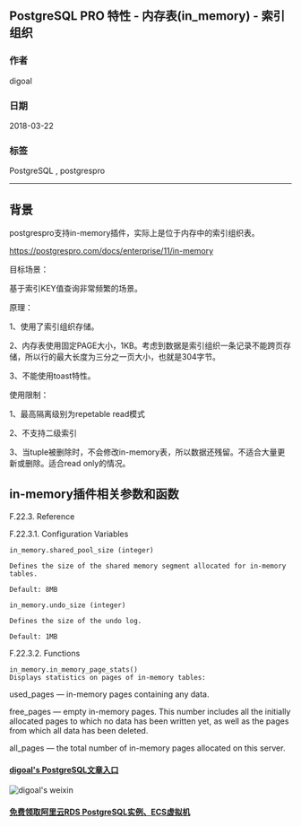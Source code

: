## PostgreSQL PRO 特性 - 内存表(in_memory) - 索引组织   
    
### 作者    
digoal    
    
### 日期    
2018-03-22    
    
### 标签    
PostgreSQL , postgrespro    
    
----    
    
## 背景    
postgrespro支持in-memory插件，实际上是位于内存中的索引组织表。  
  
https://postgrespro.com/docs/enterprise/11/in-memory  
  
目标场景：  
  
基于索引KEY值查询非常频繁的场景。  
  
原理：  
  
1、使用了索引组织存储。  
  
2、内存表使用固定PAGE大小，1KB。考虑到数据是索引组织一条记录不能跨页存储，所以行的最大长度为三分之一页大小，也就是304字节。  
  
3、不能使用toast特性。  
  
使用限制：  
    
1、最高隔离级别为repetable read模式  
  
2、不支持二级索引  
  
3、当tuple被删除时，不会修改in-memory表，所以数据还残留。不适合大量更新或删除。适合read only的情况。  
  
  
## in-memory插件相关参数和函数  
  
F.22.3. Reference  
  
F.22.3.1. Configuration Variables  
  
```  
in_memory.shared_pool_size (integer)  
  
Defines the size of the shared memory segment allocated for in-memory tables.  
  
Default: 8MB  
  
in_memory.undo_size (integer)  
  
Defines the size of the undo log.  
  
Default: 1MB  
```  
  
F.22.3.2. Functions  
  
```  
in_memory.in_memory_page_stats()  
Displays statistics on pages of in-memory tables:  
```  
  
used_pages — in-memory pages containing any data.  
  
free_pages — empty in-memory pages. This number includes all the initially allocated pages to which no data has been written yet, as well as the pages from which all data has been deleted.  
  
all_pages — the total number of in-memory pages allocated on this server.  
    
    
    
    
    
    
    
    
    
    
  
  
  
  
  
#### [digoal's PostgreSQL文章入口](https://github.com/digoal/blog/blob/master/README.md "22709685feb7cab07d30f30387f0a9ae")
  
  
![digoal's weixin](../pic/digoal_weixin.jpg "f7ad92eeba24523fd47a6e1a0e691b59")
  
  
  
  
  
  
  
  
#### [免费领取阿里云RDS PostgreSQL实例、ECS虚拟机](https://www.aliyun.com/database/postgresqlactivity "57258f76c37864c6e6d23383d05714ea")
  
